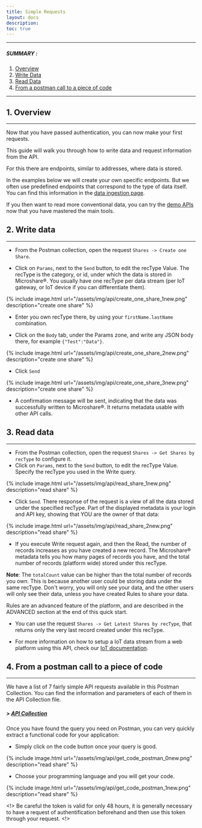 ```yaml
---
title: Simple Requests
layout: docs
description: 
toc: true
---
```


---------------------------------------

##### SUMMARY : 

1. [Overview](./#1-overview)
2. [Write Data](./#2-write-data)
3. [Read Data](./#3-read-data)
4. [From a postman call to a piece of code](./#4-from-a-postman-call-to-a-piece-of-code)

---------------------------------------

## 1. Overview
---------------------------------------

Now that you have passed authentication, you can now make your first requests.

This guide will walk you through how to write data and request information from the API. 

For this there are endpoints, similar to addresses, where data is stored. 

In the examples below we will create your own specific endpoints. But we often use predefined endpoints that correspond to the type of data itself. You can find this information in the [data ingestion page](/docs/2/technical/microshare-platform-advanced/data-ingestion/). 

If you then want to read more conventional data, you can try the [demo APIs](/docs/2/technical/api/quick-start/#4-demo-api) now that you have mastered the main tools.



## 2. Write data
---------------------------------------

* From the Postman collection, open the request `Shares -> Create one Share`.

* Click on `Params`, next to the `Send` button, to edit the recType Value. The recType is the category, or id, under which the data is stored in Microshare®. You usually have one recType per data stream (per IoT gateway, or IoT device if you can differentiate them).

{% include image.html url="/assets/img/api/create_one_share_1new.png" description="create one share" %}

* Enter you own recType there, by using your `firstName.lastName` combination.

* Click on the `Body` tab, under the Params zone, and write any JSON body there, for example `{"Test":"Data"}`.

{% include image.html url="/assets/img/api/create_one_share_2new.png" description="create one share" %}

* Click `Send`

{% include image.html url="/assets/img/api/create_one_share_3new.png" description="create one share" %}

* A confirmation message will be sent, indicating that the data was successfully written to Microshare®. It returns metadata usable with other API calls.



## 3. Read data
---------------------------------------

* From the Postman collection, open the request `Shares -> Get Shares by recType` to configure it.
* Click on `Params`, next to the `Send` button, to edit the recType Value. Specify the recType you used in the Write query.

{% include image.html url="/assets/img/api/read_share_1new.png" description="read share" %}

* Click `Send`. 
There response of the request is a view of all the data stored under the specified recType. Part of the displayed metadata is your login and API key, showing that YOU are the owner of that data:

{% include image.html url="/assets/img/api/read_share_2new.png" description="read share" %}

* If you execute Write request again, and then the Read, the number of records increases as you have created a new record. The Microshare® metadata tells you how many pages of records you have, and the total number of records (platform wide) stored under this recType.

**Note**: The `totalCount` value can be higher than the total number of records you own.  This is because another user could be storing data under the same recType. Don't worry, you will only see your data, and the other users will only see their data, unless you have created Rules to share your data.

Rules are an advanced feature of the platform, and are described in the ADVANCED section at the end of this quick start.

* You can use the request `Shares -> Get Latest Shares by recType`, that returns only the very last record created under this recType.

* For more information on how to setup a IoT data stream from a web platform using this API, check our [IoT documentation](../../advanced/lorawan-devices/). 



## 4. From a postman call to a piece of code
---------------------------------------

We have a list of 7 fairly simple API requests available in this Postman Collection. You can find the information and parameters of each of them in the API Collection file.

##### > [API Collection](../api-collection)

Once you have found the query you need on Postman, you can very quickly extract a functional code for your application: 

- Simply click on the code button once your query is good. 

{% include image.html url="/assets/img/api/get_code_postman_0new.png" description="read share" %}

- Choose your programming language and you will get your code. 

{% include image.html url="/assets/img/api/get_code_postman_1new.png" description="read share" %}


<!> Be careful the token is valid for only 48 hours, it is generally necessary to have a request of authentification beforehand and then use this token through your request. <!>